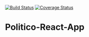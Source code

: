 [![Build Status](https://travis-ci.org/Kimaiyo077/Politico-React-App.svg?branch=develop)](https://travis-ci.org/Kimaiyo077/Politico-React-App) [![Coverage Status](https://coveralls.io/repos/github/Kimaiyo077/Politico-React-App/badge.svg?branch=develop)](https://coveralls.io/github/Kimaiyo077/Politico-React-App?branch=develop)

# Politico-React-App